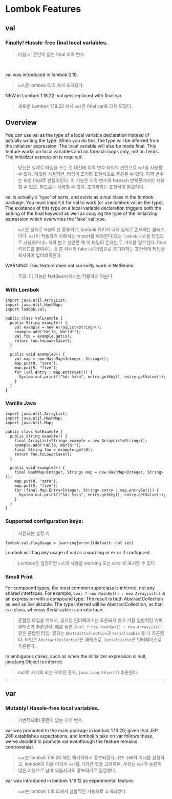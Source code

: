 # Lombok Features

## val
### Finally! Hassle-free final local variables.
> 마침내! 혼란이 없는 final 지역 변수.

<br>

val was introduced in lombok 0.10.
> `val`은 lombok 0.10.에서 소개됐다.

NEW in Lombok 1.18.22: val gets replaced with final var.
> 새로운 Lombok 1.18.22 에서 `val`은 final var로 대체 되었다.

## Overview
You can use val as the type of a local variable declaration instead of actually writing the type. When you do this, the type will be inferred from the initializer expression. The local variable will also be made final. This feature works on local variables and on foreach loops only, not on fields. The initializer expression is required.

> 당신은 실제로 타입을 쓰는 것 대신에 지역 변수 타입의 선언으로 `val`을 사용할 수 있다. 이것을 사용하면, 타입이 초기화 표현식으로 추론될 수 있다. 지역 변수는 또한 final로 만들어진다.
이 기능은 지역 변수와 foreach 반복문에서만 사용할 수 있고, 필드로는 사용할 수 없다.
초기화하는 표현식이 필요하다.

val is actually a 'type' of sorts, and exists as a real class in the lombok package. You must import it for val to work (or use lombok.val as the type). The existence of this type on a local variable declaration triggers both the adding of the final keyword as well as copying the type of the initializing expression which overwrites the 'fake' val type.

> `val`은 실제로 `타입`의 한 종류이고, lombok 패키지 내에 실제로 존재하는 클래스이다.
`val`이 작동하기 위해서는 import를 해야한다(또는 `lombok.val`을 타입으로 사용하거나).
지역 변수 선언할 때 이 타입의 존재는 두 가지를 일으킨다. final 키워드를 붙여주는 것 뿐 아니라 fake `val`타입으로 초기화하는 표현식의 타입을 복사하여 덮어씌워준다.

WARNING: This feature does not currently work in NetBeans.

> 주의: 이 기능은 NetBeans에서는 작동하지 않는다.

### With Lombok
```
import java.util.ArrayList;
import java.util.HashMap;
import lombok.val;

public class ValExample {
  public String example() {
    val example = new ArrayList<String>();
    example.add("Hello, World!");
    val foo = example.get(0);
    return foo.toLowerCase();
  }
  
  public void example2() {
    val map = new HashMap<Integer, String>();
    map.put(0, "zero");
    map.put(5, "five");
    for (val entry : map.entrySet()) {
      System.out.printf("%d: %s\n", entry.getKey(), entry.getValue());
    }
  }
}
```

### Vanilla Java
```
import java.util.ArrayList;
import java.util.HashMap;
import java.util.Map;

public class ValExample {
  public String example() {
    final ArrayList<String> example = new ArrayList<String>();
    example.add("Hello, World!");
    final String foo = example.get(0);
    return foo.toLowerCase();
  }
  
  public void example2() {
    final HashMap<Integer, String> map = new HashMap<Integer, String>();
    map.put(0, "zero");
    map.put(5, "five");
    for (final Map.Entry<Integer, String> entry : map.entrySet()) {
      System.out.printf("%d: %s\n", entry.getKey(), entry.getValue());
    }
  }
}
```

### Supported configuration keys:
> 지원되는 설정 키
```
lombok.val.flagUsage = [warning|error](default: not set)
```
Lombok will flag any usage of val as a warning or error if configured.
> Lombok은 설정하면 `val`의 사용을 warning 또는 error로 표시할 수 있다.

### Small Print

For compound types, the most common superclass is inferred, not any shared interfaces. For example, `bool ? new HashSet() : new ArrayList()` is an expression with a compound type: The result is both AbstractCollection as well as Serializable. The type inferred will be AbstractCollection, as that is a class, whereas Serializable is an interface.

> 혼합된 타입을 위해서, 공유된 인터페이스는 추론되지 않고 가장 일반적인 슈퍼클래스가 추론된다.
예를 들면, `bool ? new HashSet() : new ArrayList()` 같은 혼합된 타입: 결과는 `AbstractCollection`과 `Serializable` 둘 다 추론된다. 타입은 `AbstractCollection`은 클래스로, `Serializable`은 인터페이스로 추론된다.

In ambiguous cases, such as when the initializer expression is null, java.lang.Object is inferred.

> null로 초기화 되는 모호한 경우, `java.lang.Object`가 추론된다.

<hr>

## var

### Mutably! Hassle-free local variables.
> 가변적으로! 혼란이 없는 지역 변수.

var was promoted to the main package in lombok 1.16.20; given that JEP 286 establishes expectations, and lombok's take on var follows these, we've decided to promote var eventhough the feature remains controversial.

> `var`는 lombok 1.16.20 메인 패키지에서 홍보되었다; `JEP 286`이 기대를 설정하고, lombok이 이를 따라서 `var`를 가져간 것을 고려하여, 우리는 `var`가 논란이 많은 기능으로 남아 있을지라도 홍보하기로 결정했다.

var was introduced in lombok 1.16.12 as experimental feature.

> `var`는 lombok 1.16.12에서 실험적인 기능으로 소개되었다.

